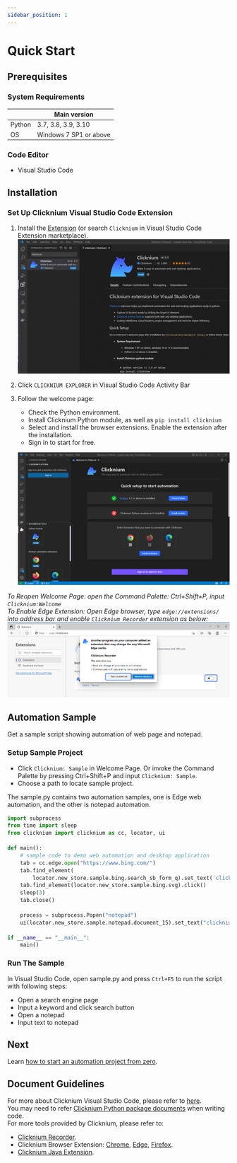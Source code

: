 ```yaml
---
sidebar_position: 1
---
```

# Quick Start

## Prerequisites
### System Requirements​
|                     | Main version                 | 
|---------------------|------------------------------|
| Python              | 3.7, 3.8, 3.9, 3.10          | 
| OS                  | Windows 7 SP1 or above       |


### Code Editor
- Visual Studio Code

## Installation​
### Set Up Clicknium Visual Studio Code Extension
1. Install the [Extension](https://marketplace.visualstudio.com/items?itemName=ClickCorp.clicknium) (or search `Clicknium` in Visual Studio Code Extension marketplace).  
![VSCExtensions](./img/vscextension.PNG)  
2. Click `CLICKNIUM EXPLORER` in Visual Studio Code Activity Bar
3. Follow the welcome page:
    - Check the Python environment.
    - Install Clicknium Python module, as well as `pip install clicknium`
    - Select and install the browser extensions. Enable the extension after the installation. 
    - Sign in to start for free.  
    
    ![welcomepage](./img/vscwelcome.PNG)

_To Reopen Welcome Page: open the Command Palette: Ctrl+Shift+P, input `Clicknium:Welcome`_  
_To Enable Edge Extension: Open Edge browser, type `edge://extensions/` into address bar and enable `Clicknium Recorder` extension as below:_
![enable edge extension](./img/edge_extension_enable_on.png)  

## Automation Sample

Get a sample script showing automation of web page and notepad.

### Setup Sample Project
- Click `Clicknium: Sample` in Welcome Page. Or invoke the Command Palette by pressing Ctrl+Shift+P and input `Clicknium: Sample`.
- Choose a path to locate sample project.

The sample.py contains two automation samples, one is Edge web automation, and the other is notepad automation.

```python
import subprocess
from time import sleep
from clicknium import clicknium as cc, locator, ui

def main():
    # sample code to demo web automation and desktop application
    tab = cc.edge.open("https://www.bing.com/")
    tab.find_element(
        locator.new_store.sample.bing.search_sb_form_q).set_text('clicknium')
    tab.find_element(locator.new_store.sample.bing.svg).click()
    sleep(3)
    tab.close()

    process = subprocess.Popen("notepad")
    ui(locator.new_store.sample.notepad.document_15).set_text("clicknium")

if __name__ == "__main__":
    main()
```

### Run The Sample
In Visual Studio Code, open sample.py and press `Ctrl+F5` to run the script with following steps: 
- Open a search engine page
- Input a keyword and click search button
- Open a notepad
- Input text to notepad

## Next
Learn [how to start an automation project from zero](./tutorial/firstautomation.md).
## Document Guidelines
For more about Clicknium Visual Studio Code, please refer to [here](./tutorial/vscode/vscode.md).  
You may need to refer [Clicknium Python package documents](./references/python/python.md) when writing code.  
For more tools provided by Clicknium, please refer to:  
- [Clicknium Recorder](./tutorial/recorder/recorder.md).  
- Clicknium Browser Extension: [Chrome](./tutorial/extensions/chromeextension.md), [Edge](./tutorial/extensions/edgeextension.md), [Firefox](./tutorial/extensions/firefoxextension.md).  
- [Clicknium Java Extension](./tutorial/extensions/javaextension.md).  

